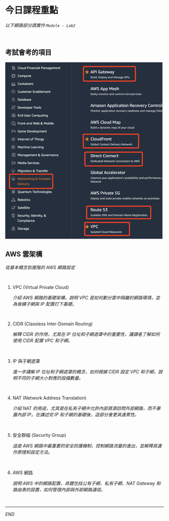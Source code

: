 # 今日課程重點

_以下網路部分請實作 `Module - Lab2`_

<br>

## 考試會考的項目

<img src="images/img_41.png" width="500px">

<br>

## AWS 雲架構

_從基本概念到進階的 AWS 網路設定_

<br>

1. VPC (Virtual Private Cloud)  

    _介紹 AWS 網路的基礎架構，說明 VPC 是如何劃分雲中隔離的網路環境，並為後續子網與 IP 配置打下基礎。_

<br>

2. CIDR (Classless Inter-Domain Routing)  

    _解釋 CIDR 的作用，尤其在 IP 位址和子網遮罩中的重要性，讓讀者了解如何使用 CIDR 配置 VPC 和子網。_

<br>

3. IP 與子網遮罩  

    _進一步講解 IP 位址和子網遮罩的概念，如何根據 CIDR 設定 VPC 和子網，說明不同的子網大小對應的設備數量。_

<br>

4. NAT (Network Address Translation)

    _介紹 NAT 的用途，尤其是在私有子網中允許內部資源訪問外部網路，而不暴露內部 IP。在講述完 IP 和子網的基礎後，這部分會更具連貫性。_

<br>

5. 安全群組 (Security Group)  

    _這是 AWS 網路中最重要的安全防護機制，控制網路流量的進出，並解釋其運作原理和設定方法。_

<br>

6. AWS 網路

    _說明 AWS 中的網路配置，具體包括公有子網、私有子網、NAT Gateway 和路由表的設置，如何管理內部與外部網路通信。_

<br>

___

_END_
